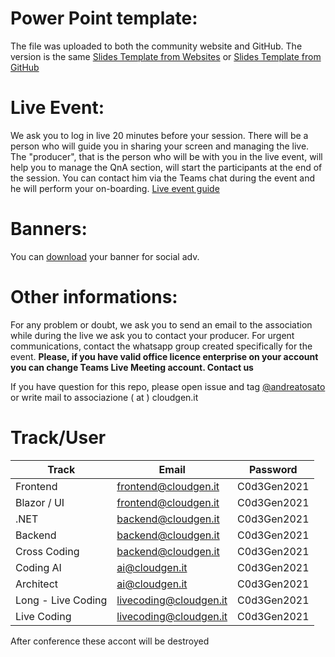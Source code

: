 # Power Point template:
The file was uploaded to both the community website and GitHub. The version is the same
[Slides Template from Websites](https://cloudgen.it/wp-content/uploads/2021/01/Codegen2021_Template.pptx) or [Slides Template from GitHub](https://github.com/CloudGenVR/HowToMakeStreaming/blob/main/assets/Codegen2021_Template.pptx)

# Live Event:
We ask you to log in live 20 minutes before your session.
There will be a person who will guide you in sharing your screen and managing the live.
The "producer", that is the person who will be with you in the live event, will help you to manage the QnA section, will start the participants at the end of the session.
You can contact him via the Teams chat during the event and he will perform your on-boarding.
[Live event guide](https://github.com/CloudGenVR/HowToMakeStreaming/blob/main/Teams-presenter.md)

# Banners:
You can [download](https://github.com/CloudGenVR/HowToMakeStreaming/tree/main/codegen2021-banners) your banner for social adv.

# Other informations:
For any problem or doubt, we ask you to send an email to the association while during the live we ask you to contact your producer.
For urgent communications, contact the whatsapp group created specifically for the event.
**Please, if you have valid office licence enterprise on your account you can change Teams Live Meeting account. Contact us**

If you have question for this repo, please open issue and tag [@andreatosato](https://github.com/andreatosato) or write mail to associazione ( at ) cloudgen.it

# Track/User 
|  Track  |  Email | Password |
|---|---|---|
| Frontend  | frontend@cloudgen.it |  C0d3Gen2021 |
| Blazor / UI | frontend@cloudgen.it |  C0d3Gen2021 |
| .NET | backend@cloudgen.it |  C0d3Gen2021 |
| Backend | backend@cloudgen.it |  C0d3Gen2021 |
| Cross Coding | backend@cloudgen.it |  C0d3Gen2021 |
| Coding AI | ai@cloudgen.it |  C0d3Gen2021 |
| Architect | ai@cloudgen.it |  C0d3Gen2021 |
| Long - Live Coding | livecoding@cloudgen.it |  C0d3Gen2021 |
| Live Coding  | livecoding@cloudgen.it |  C0d3Gen2021 |

After conference these accont will be destroyed
